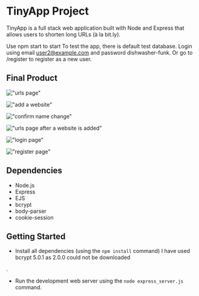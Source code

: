 # TinyApp Project

TinyApp is a full stack web application built with Node and Express that allows users to shorten long URLs (à la bit.ly).

Use npm start to start
To test the app, there is default test database. Login using email user2@example.com and password dishwasher-funk. Or go to /register to register as a new user.

## Final Product

!["urls page"](https://github.com/wmaiduo/tinyapp/blob/master/docs/urls-page.png?raw=true)

!["add a website"](https://github.com/wmaiduo/tinyapp/blob/master/docs/urls-new-page.png?raw=true)

!["confirm name change"](https://github.com/wmaiduo/tinyapp/blob/master/docs/urls-edit.png?raw=true)

!["urls page after a website is added"](https://github.com/wmaiduo/tinyapp/blob/master/docs/urls-page-after.png?raw=true)

!["login page"](https://github.com/wmaiduo/tinyapp/blob/master/docs/login-page.png?raw=true)

!["register page"](https://github.com/wmaiduo/tinyapp/blob/master/docs/register-page.png?raw=true)

## Dependencies

- Node.js
- Express
- EJS
- bcrypt
- body-parser
- cookie-session

## Getting Started

- Install all dependencies (using the `npm install` command)
I have used bcrypt 5.0.1 as 2.0.0 could not be downloaded

.
- Run the development web server using the `node express_server.js` command.